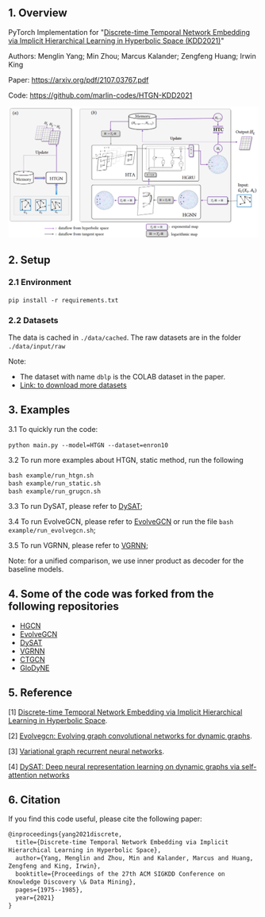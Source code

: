 ## 1. Overview

PyTorch Implementation for "[Discrete-time Temporal Network Embedding via Implicit Hierarchical Learning in Hyperbolic Space (KDD2021)](https://arxiv.org/abs/2107.03767)"

Authors: Menglin Yang; Min Zhou; Marcus Kalander; Zengfeng Huang; Irwin King

Paper: https://arxiv.org/pdf/2107.03767.pdf

Code: https://github.com/marlin-codes/HTGN-KDD2021

![Framework of HTGN](figures/HTGN-framework.png)

## 2. Setup

### 2.1 Environment
`pip install -r requirements.txt`

### 2.2 Datasets

The data is cached in `./data/cached`.
The raw datasets are in the folder `./data/input/raw`

Note: 
- The dataset with name ``dblp`` is the COLAB dataset in the paper. 
- [Link: to download more datasets](https://drive.google.com/file/d/11aC6N_4ewuR7j87EZC_SExkSv0K81seM/view?usp=sharing)
## 3. Examples
3.1 To quickly run the code:

```python main.py --model=HTGN --dataset=enron10```

3.2 To run more examples about HTGN, static method, run the following 
```
bash example/run_htgn.sh
bash example/run_static.sh
bash example/run_grugcn.sh
```
3.3 To run DySAT, please refer to [DySAT](https://github.com/aravindsankar28/DySAT);

3.4 To run EvolveGCN, please refer to [EvolveGCN](https://github.com/IBM/EvolveGCN) or run the file
```bash example/run_evolvegcn.sh```;

3.5 To run VGRNN, please refer to [VGRNN](https://github.com/VGraphRNN/VGRNN);

Note: for a unified comparison, we use inner product as decoder for the baseline models.

## 4. Some of the code was forked from the following repositories
- [HGCN](https://github.com/HazyResearch/hgcn)
- [EvolveGCN](https://github.com/IBM/EvolveGCN)
- [DySAT](https://github.com/aravindsankar28/DySAT)
- [VGRNN](https://github.com/VGraphRNN/VGRNN)
- [CTGCN](https://github.com/jhljx/CTGCN)
- [GloDyNE](https://github.com/houchengbin/GloDyNE)

## 5. Reference
[1] [Discrete-time Temporal Network Embedding via Implicit Hierarchical Learning in Hyperbolic Space](https://arxiv.org/abs/2107.03767).

[2] [Evolvegcn: Evolving graph convolutional networks for dynamic graphs](https://arxiv.org/abs/1902.10191).

[3] [Variational graph recurrent neural networks](https://arxiv.org/abs/1908.09710).

[4] [DySAT: Deep neural representation learning on dynamic graphs via self-attention networks](http://yhwu.me/publications/dysat_wsdm20.pdf)

## 6. Citation

If you find this code useful, please cite the following paper:

```
@inproceedings{yang2021discrete,
  title={Discrete-time Temporal Network Embedding via Implicit Hierarchical Learning in Hyperbolic Space},
  author={Yang, Menglin and Zhou, Min and Kalander, Marcus and Huang, Zengfeng and King, Irwin},
  booktitle={Proceedings of the 27th ACM SIGKDD Conference on Knowledge Discovery \& Data Mining},
  pages={1975--1985},
  year={2021}
}
```